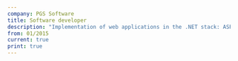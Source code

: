 ```yaml
---
company: PGS Software
title: Software developer
description: "Implementation of web applications in the .NET stack: ASP.NET MVC, ASP.NET WebAPI, Entity Framework, knockout.js"
from: 01/2015
current: true
print: true
---
```

